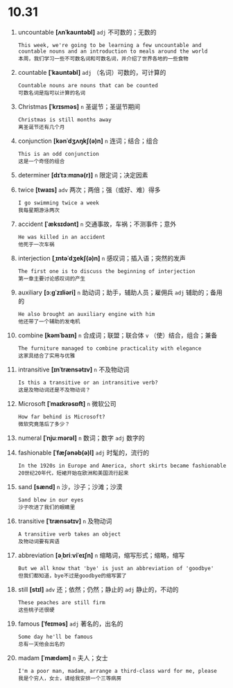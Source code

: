# 10.31


1. uncountable **[ʌnˈkaʊntəbl]** `adj` 不可数的；无数的
    ```
    This week, we're going to be learning a few uncountable and countable nouns and an introduction to meals around the world
    本周，我们学习一些不可数名词和可数名词，并介绍了世界各地的一些食物
    ```

2. countable **[ˈkaʊntəbl]** `adj` （名词）可数的，可计算的
    ```
    Countable nouns are nouns that can be counted
    可数名词是指可以计算的名词
    ```

3. Christmas **[ˈkrɪsməs]** `n` 圣诞节；圣诞节期间
    ```
    Christmas is still months away
    离圣诞节还有几个月
    ```

4. conjunction **[kənˈdʒʌŋkʃ(ə)n]** `n` 连词；结合；组合
    ```
    This is an odd conjunction
    这是一个奇怪的组合
    ```

5. determiner **[dɪˈtɜːmɪnə(r)]** `n` 限定词；决定因素

6. twice **[twaɪs]** `adv` 两次；两倍；强（或好、难）得多
    ```
    I go swimming twice a week
    我每星期游泳两次
    ```

7. accident **[ˈæksɪdənt]** `n` 交通事故，车祸；不测事件；意外
    ```
    He was killed in an accident
    他死于一次车祸
    ```

8. interjection **[ˌɪntəˈdʒekʃ(ə)n]** `n` 感叹词；插入语；突然的发声
    ```
    The first one is to discuss the beginning of interjection
    第一章主要讨论感叹词的产生
    ```

9. auxiliary **[ɔːɡˈzɪliəri]** `n` 助动词；助手，辅助人员；雇佣兵 `adj` 辅助的；备用的
    ```
    He also brought an auxiliary engine with him
    他还带了一个辅助的发电机
    ```

10. combine **[kəmˈbaɪn]** `n` 合成词；联盟；联合体 `v` （使）结合，组合；兼备
    ```
    The furniture managed to combine practicality with elegance
    这家具结合了实用与优雅
    ```

11. intransitive **[ɪnˈtrænsətɪv]** `n` 不及物动词
    ```
    Is this a transitive or an intransitive verb?
    这是及物动词还是不及物动词？
    ```

12. Microsoft **[ˈmaɪkrəsɒft]** `n` 微软公司
    ```
    How far behind is Microsoft?
    微软究竟落后了多少？
    ```

13. numeral **[ˈnjuːmərəl]** `n` 数词；数字 `adj` 数字的

14. fashionable **[ˈfæʃənəb(ə)l]** `adj` 时髦的，流行的
    ```
    In the 1920s in Europe and America, short skirts became fashionable
    20世纪20年代，短裙开始在欧洲和美国流行起来
    ```

15. sand **[sænd]** `n` 沙，沙子；沙滩；沙漠
    ```
    Sand blew in our eyes
    沙子吹进了我们的眼睛里
    ```

16. transitive **[ˈtrænsətɪv]** `n` 及物动词
    ```
    A transitive verb takes an object
    及物动词要有宾语
    ```

17. abbreviation **[əˌbriːviˈeɪʃn]** `n` 缩略词，缩写形式；缩略，缩写
    ```
    But we all know that 'bye' is just an abbreviation of 'goodbye'
    但我们都知道，bye不过是goodbye的缩写罢了
    ```

18. still **[stɪl]** `adv` 还；依然；仍然；静止的 `adj` 静止的，不动的
    ```
    These peaches are still firm
    这些桃子还很硬
    ```

19. famous **[ˈfeɪməs]** `adj` 著名的，出名的
    ```
    Some day he'll be famous
    总有一天他会出名的
    ```

20. madam **[ˈmædəm]** `n` 夫人；女士
    ```
    I'm a poor man, madam, arrange a third-class ward for me, please
    我是个穷人，女士，请给我安排一个三等病房
    ```

